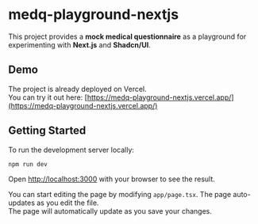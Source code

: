 # medq-playground-nextjs
This project provides a **mock medical questionnaire** as a playground for experimenting with **Next.js** and **Shadcn/UI**.  

## Demo
The project is already deployed on Vercel.  
You can try it out here: [https://medq-playground-nextjs.vercel.app/](https://medq-playground-nextjs.vercel.app/)


## Getting Started

To run the development server locally:

```bash
npm run dev
```

Open [http://localhost:3000](http://localhost:3000) with your browser to see the result.  

You can start editing the page by modifying `app/page.tsx`. The page auto-updates as you edit the file.  
The page will automatically update as you save your changes.  
